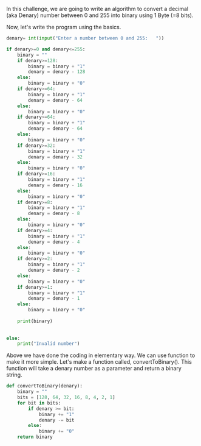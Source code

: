 
In this challenge, we are going to write an algorithm to convert a decimal (aka Denary) number between 0 and 255 into binary using 1 Byte (=8 bits).

Now, let's write the program using the basics.
```python
denary= int(input("Enter a number between 0 and 255:   "))

if denary>=0 and denary<=255:
    binary = ""
    if denary>=128:
        binary = binary + "1"
        denary = denary - 128
    else:
        binary = binary + "0"
    if denary>=64:
        binary = binary + "1"
        denary = denary - 64
    else:
        binary = binary + "0"
    if denary>=64:
        binary = binary + "1"
        denary = denary - 64
    else:
        binary = binary + "0"
    if denary>=32:
        binary = binary + "1"
        denary = denary - 32
    else:
        binary = binary + "0"
    if denary>=16:
        binary = binary + "1"
        denary = denary - 16
    else:
        binary = binary + "0"
    if denary>=8:
        binary = binary + "1"
        denary = denary - 8
    else:
        binary = binary + "0"
    if denary>=4:
        binary = binary + "1"
        denary = denary - 4
    else:
        binary = binary + "0"
    if denary>=2:
        binary = binary + "1"
        denary = denary - 2
    else:
        binary = binary + "0"
    if denary>=1:
        binary = binary + "1"
        denary = denary - 1
    else:
        binary = binary + "0"
    
    print(binary)
    
    
else:
    print("Invalid number")
```

Above we have done the coding in elementary way. We can use function to make it more simple.
Let's make a function called, convertToBinary(). This function will take a denary number as a parameter and return a binary string. ​




```python
def convertToBinary(denary):
    binary = ""
    bits = [128, 64, 32, 16, 8, 4, 2, 1]
    for bit in bits:
        if denary >= bit:
            binary += "1"
            denary -= bit
        else:
            binary += "0"
    return binary
```
